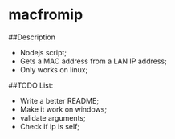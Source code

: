 macfromip
=========

##Description
*   Nodejs script;
*   Gets a MAC address from a LAN IP address;
*   Only works on linux;

##TODO List:
*   Write a better README;
*   Make it work on windows;
*   validate arguments;
*   Check if ip is self;
